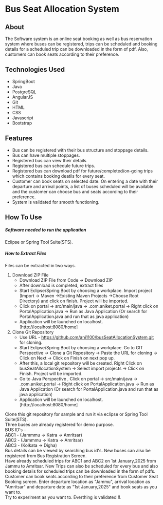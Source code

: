 # Bus Seat Allocation System
## About
The Software system is an online seat booking as well as bus reservation system where buses can be registered, trips can be scheduled and booking details for a scheduled trip can be downloaded in the form of pdf. Also, customers can book seats according to their preference.<br>
## Technologies Used
* SpringBoot
* Java
* PostgreSQL
* AngularJS
* Git
* HTML
* CSS
* Javascript
* Bootstrap
## Features
* Bus can be registered with their bus structure and stoppage details.
* Bus can have multiple stoppages.
* Registered bus can view their details. 
* Registered bus can schedule future trips.
* Registered bus can download pdf for future/completed/on-going trips which contains booking deatils for every seat.
* Customer can book seats on selected date. On entering a date with their departure and arrival points, a list of buses scheduled will be available and the customer can choose bus and seats according to their preference.
* System is validated for smooth functioning.
## How To Use
##### Software needed to run the application
Eclipse or Spring Tool Suite(STS).
##### How to Extract Files
Files can be extracted in two ways.
1. Download ZIP File
   * Download ZIP File from Code -> Download ZIP
   * After download is completed, extract files
   * Start Eclipse/Spring Boot by choosing a workplace. Import project (Import -> Maven ->Existing Maven Projects ->Choose Root Directory) and click on finish. Project will be imported.
   * Click on portal -> src/main/java -> .com.aniket.portal -> Right click on PortalApplication.java -> Run as Java Application (Or search for PortalApplication.java and run that as java application)
   * Application will be launched on localhost. [http://localhost:8080/home]
2. Clone Git Repository
   * Use URL - https://github.com/ani1100/busSeatAllocationSystem.git for cloning.
   * Start Eclipse/Spring Boot by choosing a workplace. Go to GIT Perspective -> Clone a Git Repository -> Paste the URL for cloning -> Click on Next -> Click on Finish on next pop up. 
   * After this, a local git repository will be created. Right Click on busSeatAllocationSystem -> Select import projects -> Click on Finish. Project will be imported.
   * Go to Java Perspective , Click on portal -> src/main/java -> .com.aniket.portal -> Right click on PortalApplication.java -> Run as Java Application (Or search for PortalApplication.java and run that as java application)
   * Application will be launched on localhost. [http://localhost:8080/home]

Clone this git repository for sample and run it via eclipse or Spring Tool Suite(STS). <br>
Three buses are already registered for demo purpose.<br>
BUS ID's - <br>
ABC1 - (Jammmu -> Katra -> Amritsar)<br>
ABC2 - (Jammmu -> Katra -> Amritsar)<br>
ABC3 - (Kolkata -> Digha)<br>
Bus details can be viewed by searching bus id's. New buses can also be registered from Bus Registration Screen. <br>
Have already scheduled trips for ABC1 and ABC2 on 1st January,2025 from Jammu to Amritsar. New Trips can also be scheduled for every bus and also booking details for scheduled trips can be downloaded in the form of pdfs. <br>
Customer can book seats according to their preference from Customer Seat Booking screen. Enter departure location as "Jammu", arrival location as "Amritsar" and departure date as "1st January,2025" and book seats as you want to. <br>
Try to experiment as you want to. Everthing is validated !!.
